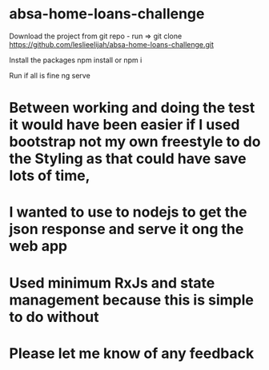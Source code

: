 # absa-home-loans-challenge
 
Download the project from git repo
    - run => git clone https://github.com/leslieelijah/absa-home-loans-challenge.git

Install the packages
    npm install
    or
    npm i

Run if all is fine
    ng serve


# Between working and doing the test it would have been easier if I used bootstrap not my own freestyle to do the Styling as that could have save lots of time,

# I wanted to use to nodejs to get the json response and serve it ong the web app

# Used minimum RxJs and state management because this is simple to do without

# Please let me know of any feedback

